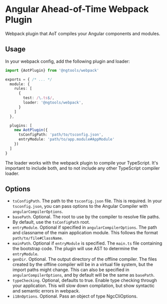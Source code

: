 # Angular Ahead-of-Time Webpack Plugin

Webpack plugin that AoT compiles your Angular components and modules.

## Usage
In your webpack config, add the following plugin and loader:

```typescript
import {AotPlugin} from '@ngtools/webpack'

exports = { /* ... */
  module: {
    rules: [
      {
        test: /\.ts$/,
        loader: '@ngtools/webpack',
      }
    ]
  },

  plugins: [
    new AotPlugin({
      tsConfigPath: 'path/to/tsconfig.json',
      entryModule: 'path/to/app.module#AppModule'
    })
  ]
}
```

The loader works with the webpack plugin to compile your TypeScript. It's important to include both, and to not include any other TypeScript compiler loader.

## Options

* `tsConfigPath`. The path to the `tsconfig.json` file. This is required. In your `tsconfig.json`, you can pass options to the Angular Compiler with `angularCompilerOptions`.
* `basePath`. Optional. The root to use by the compiler to resolve file paths. By default, use the `tsConfigPath` root.
* `entryModule`. Optional if specified in `angularCompilerOptions`. The path and classname of the main application module. This follows the format `path/to/file#ClassName`.
* `mainPath`. Optional if `entryModule` is specified. The `main.ts` file containing the bootstrap code. The plugin will use AST to determine the `entryModule`.
* `genDir`. Optional. The output directory of the offline compiler. The files created by the offline compiler will be in a virtual file system, but the import paths might change. This can also be specified in `angularCompilerOptions`, and by default will be the same as `basePath`.
* `typeChecking`. Optional, defaults to true. Enable type checking through your application. This will slow down compilation, but show syntactic and semantic errors in webpack.
* `i18nOptions`. Optional. Pass an object of type NgcCliOptions.
